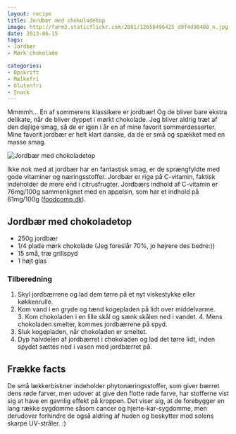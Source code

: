 ```yaml
---
layout: recipe
title: Jordbær med chokoladetop
image: http://farm3.staticflickr.com/2881/12658496425_d9f4d90408_n.jpg
date: 2013-06-15
tags:
- Jordbær
- Mørk chokolade

categories:
- Opskrift
- Mælkefri
- Glutenfri
- Snack
---
```

Mmmmh... En af sommerens klassikere er jordbær! Og de bliver bare ekstra
delikate, når de bliver dyppet i mørkt chokolade.
Jeg bliver aldrig træt af den dejlige smag, så de er igen i år en af mine
favorit sommerdesserter. Mine favorit jordbær er helt klart danske, da de er små
og spækket med en masse smag.

![Jordbær med chokoladetop](http://farm3.staticflickr.com/2881/12658496425_d9f4d90408.jpg)

Ikke nok med at jordbær har en fantastisk smag, er de sprængfyldte med gode
vitaminer og næringsstoffer. Jordbær er rige på C-vitamin, faktisk indeholder de
mere end i citrusfrugter. Jordbærs indhold af C-vitamin er 76mg/100g
sammenlignet med en appelsin, som har et indhold på 61mg/100g ([foodcomp.dk](http://foodcomp.dk/)).

## Jordbær med chokoladetop
- 250g jordbær
- 1/4 plade mørk chokolade (Jeg foreslår 70%, jo højrere des bedre:))
- 15 små, træ grillspyd
- 1 højt glas

### Tilberedning
1. Skyl jordbærrene og lad dem tørre på et nyt viskestykke eller køkkenrulle.
2. Kom vand i en gryde og tænd kogepladen på lidt over middelvarme. 
3. Kom chokoladen i en lille skål og sænk skålen ned i vandet.
4. Mens chokoladen smelter, kommes jordbærrene på spyd.
5. Sluk kogepladen, når chokoladen er smeltet.
6. Dyp halvdelen af jordbærret i chokoladen og lad det tørre lidt, inden spydet
   sættes ned i vasen med jordbærret på.

## Frække facts
De små lækkerbiskner indeholder phytonæringsstoffer, som giver bærret dens røde
farver, men udover at give den flotte røde farve, har stofferne vist sig at have
en gavnlig effekt på kroppen. Det viser sig, at de forebygger en lang række
sygdomme såsom cancer og hjerte-kar-sygdomme, men derudover forhindre de også
aldring af huden og beskytter mod solens skarpe UV-stråler. :)
